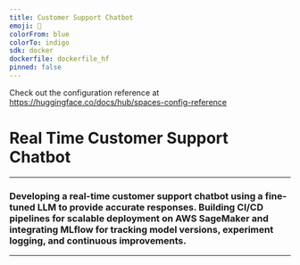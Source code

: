 ```yaml
---
title: Customer Support Chatbot
emoji: 💬
colorFrom: blue
colorTo: indigo
sdk: docker
dockerfile: dockerfile_hf
pinned: false
---
```


Check out the configuration reference at https://huggingface.co/docs/hub/spaces-config-reference

# Real Time Customer Support Chatbot
---
### Developing a real-time customer support chatbot using a fine-tuned LLM to provide accurate responses. Building CI/CD pipelines for scalable deployment on AWS SageMaker and integrating MLflow for tracking model versions, experiment logging, and continuous improvements.
---
